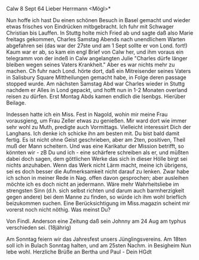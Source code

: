  Calw 8 Sept 64
Lieber Herrmann <Mögl>*

Nun hoffe ich hast Du einen schönen Besuch in Basel gemacht und wieder etwas frisches von Eindrücken mitbgebracht. Ich fuhr mit Schwager Christian bis Lauffen. In Stuttg holte mich Fried ab und sagte daß also Marie freitags gekommen, Charles Samstag Abends nach unendlichem Warten abgefahren sei (das war der 27ste und am 1 Sept sollte er von Lond. fort!) Kaum war er ab, so kam ein engl Brief von Calw her, und ihm voraus ein telegramm von der indeß in Calw angelangten Julie "Charles dürfe länger bleiben wegen seines Vaters Krankheit." Aber es war nichts mehr zu machen. Ch fuhr nach Lond. hörte dort, daß ein Mitreisender seines Vaters in Salisbury Square Mittheilungen gemacht habe, in Folge deren passage stopped wurde. Am nächsten Samstag Abd war Charles wieder in Stuttg nachdem er Alles in Lond gepackt, und hofft nun in 1-2 Monaten overland reisen zu dürfen. Erst Montag Abds kamen endlich die Isenbgs. Hierüber Beilage.

Indessen hatte ich ein Miss. Fest in Nagold, wohin mir meine Frau vorausgieng, um Frau Zeller etwas zu genießen. Mir ward dort wie immer sehr wohl zu Muth, predigte auch Vormittags. Vielleicht interessirt Dich der Langhans. Ich denke ich schicke ihn am besten mit. Du bist bald damit fertig. Es ist nicht ohne Geist geschrieben, aber am 2ten, positiven, Theil muß der Mann scheitern. Und was eine Karikatur der Mission betrifft, so könnten wir - zB Du und ich - eine schärfere schreiben als er, und müßten dabei doch sagen, dem göttlichen Werke das sich in dieser Hölle birgt sei nichts anzuhaben. Wenn das Werk nicht Lärm macht, meine ich übrigens, sei es doch besser die Aufmerksamkeit nicht darauf zu lenken. Zwar habe ich schon in meiner Rede in Nag. offen davon gesprochen; aber ausleihen möchte ich es doch nicht an jedermann. Wäre mehr Wahrheitsliebe im strengsten Sinn (d.h. sich selbst richten und darum auch barmherzigkeit gegen andere) bei dem Manne zu finden, so würde ich ihm wohl brieflich beizukommen suchen. Eine Berücksichtigung im Miss.magazin scheint mir vorerst noch nicht nöthig. Was meinst Du?

Von Findl. Anderson eine Zeitung daß sein Johnny am 24 Aug am typhus verschieden sei. (18jährig)

Am Sonntag feiern wir das Jahresfest unsers Jünglingsvereins. Am 18ten soll ich in Bulach Sonntag halten, und am 25sten Nachm. in Besigheim 
Nun lebe wohl. Herzliche Brüße an Bertha und Paul -
 Dein
 HGdt
